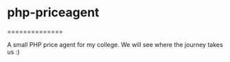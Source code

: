 # php-priceagent
==============

A small PHP price agent for my college. We will see where the journey takes us :)
